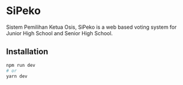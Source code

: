 # SiPeko
Sistem Pemilihan Ketua Osis, SiPeko is a web based voting system for Junior High School and Senior High School.
 
## Installation

```bash
npm run dev
# or
yarn dev
```

